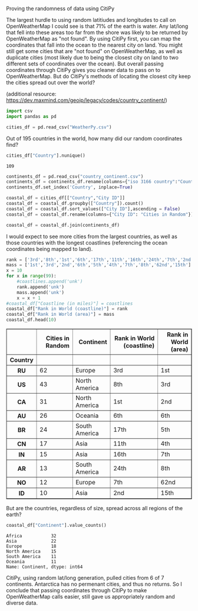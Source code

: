 
Proving the randomness of data using CitiPy

The largest hurdle to using random latitiudes and longitudes to call on OpenWeatherMap I could see is that 71% of the earth is water.  Any lat/long that fell into these areas too far from the shore was likely to be returned by OpenWeatherMap as "not found".  By using CitiPy first, you can map the coordinates that fall into the ocean to the nearest city on land.  You might still get some cities that are "not found" on OpenWeatherMap, as well as duplicate cities (most likely due to being the closest city on land to two different sets of coordinates over the ocean).  But overall passing coordinates through CitiPy gives you cleaner data to pass on to OpenWeatherMap.  But do CitiPy's methods of locating the closest city keep the cities spread out over the world?

(additional resource: https://dev.maxmind.com/geoip/legacy/codes/country_continent/)


```python
import csv
import pandas as pd
```


```python
cities_df = pd.read_csv("WeatherPy.csv")
```

Out of 195 countries in the world, how many did our random coordinates find?


```python
cities_df["Country"].nunique()
```




    109




```python
continents_df = pd.read_csv("country_continent.csv")
continents_df = continents_df.rename(columns={"iso 3166 country":"Country","continent code":"Continent"})
continents_df.set_index('Country', inplace=True)
```


```python
coastal_df = cities_df[["Country","City ID"]]
coastal_df = coastal_df.groupby(["Country"]).count()
coastal_df = coastal_df.sort_values(["City ID"],ascending = False)
coastal_df = coastal_df.rename(columns={"City ID": "Cities in Random"})
```


```python
coastal_df = coastal_df.join(continents_df)
```

I would expect to see more cities from the largest countries, as well as those countries with the longest coastlines (referencing the ocean coordinates being mapped to land).


```python
rank = ['3rd','8th','1st','6th','17th','11th','16th','24th','7th','2nd']
mass = ['1st','3rd','2nd','6th','5th','4th','7th','8th','62nd','15th']
x = 10
for x in range(99):
    #coastlines.append('unk')
    rank.append('unk')
    mass.append('unk')
    x = x + 1
#coastal_df["Coastline (in miles)"] = coastlines
coastal_df["Rank in World (coastline)"] = rank
coastal_df["Rank in World (area)"] = mass
coastal_df.head(10) 
```




<div>
<style scoped>
    .dataframe tbody tr th:only-of-type {
        vertical-align: middle;
    }

    .dataframe tbody tr th {
        vertical-align: top;
    }

    .dataframe thead th {
        text-align: right;
    }
</style>
<table border="1" class="dataframe">
  <thead>
    <tr style="text-align: right;">
      <th></th>
      <th>Cities in Random</th>
      <th>Continent</th>
      <th>Rank in World (coastline)</th>
      <th>Rank in World (area)</th>
    </tr>
    <tr>
      <th>Country</th>
      <th></th>
      <th></th>
      <th></th>
      <th></th>
    </tr>
  </thead>
  <tbody>
    <tr>
      <th>RU</th>
      <td>62</td>
      <td>Europe</td>
      <td>3rd</td>
      <td>1st</td>
    </tr>
    <tr>
      <th>US</th>
      <td>43</td>
      <td>North America</td>
      <td>8th</td>
      <td>3rd</td>
    </tr>
    <tr>
      <th>CA</th>
      <td>31</td>
      <td>North America</td>
      <td>1st</td>
      <td>2nd</td>
    </tr>
    <tr>
      <th>AU</th>
      <td>26</td>
      <td>Oceania</td>
      <td>6th</td>
      <td>6th</td>
    </tr>
    <tr>
      <th>BR</th>
      <td>24</td>
      <td>South America</td>
      <td>17th</td>
      <td>5th</td>
    </tr>
    <tr>
      <th>CN</th>
      <td>17</td>
      <td>Asia</td>
      <td>11th</td>
      <td>4th</td>
    </tr>
    <tr>
      <th>IN</th>
      <td>15</td>
      <td>Asia</td>
      <td>16th</td>
      <td>7th</td>
    </tr>
    <tr>
      <th>AR</th>
      <td>13</td>
      <td>South America</td>
      <td>24th</td>
      <td>8th</td>
    </tr>
    <tr>
      <th>NO</th>
      <td>12</td>
      <td>Europe</td>
      <td>7th</td>
      <td>62nd</td>
    </tr>
    <tr>
      <th>ID</th>
      <td>10</td>
      <td>Asia</td>
      <td>2nd</td>
      <td>15th</td>
    </tr>
  </tbody>
</table>
</div>



But are the countries, regardless of size, spread across all regions of the earth?


```python
coastal_df["Continent"].value_counts()
```




    Africa           32
    Asia             22
    Europe           18
    North America    15
    South America    11
    Oceania          11
    Name: Continent, dtype: int64



CitiPy, using random lat/long generation, pulled cities from 6 of 7 continents.  Antarctica has no permenant cities, and thus no returns.  So I conclude that passing coordinates through CitiPy to make OpenWeatherMap calls easier, still gave us appropriately random and diverse data.
